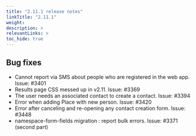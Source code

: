 ```yaml
---
title: "2.11.1 release notes"
linkTitle: "2.11.1"
weight: 
description: >
relevantLinks: >
toc_hide: true
---
```


## Bug fixes

- Cannot report via SMS about people who are registered in the web app. Issue: #3401
- Results page CSS messed up in v2.11. Issue: #3369
- The user needs an associated contact to create a contact. Issue: #3394
- Error when adding Place with new person. Issue: #3420
- Error after canceling and re-opening any contact creation form. Issue: #3448
- namespace-form-fields migration : report bulk errors. Issue: #3371 (second part)
